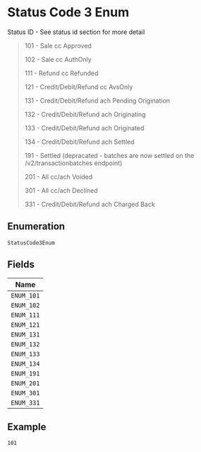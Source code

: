 
# Status Code 3 Enum

Status ID - See status id section for more detail

> 101 - Sale cc Approved
> 
> 102 - Sale cc AuthOnly
> 
> 111 - Refund cc Refunded
> 
> 121 - Credit/Debit/Refund cc AvsOnly
> 
> 131 - Credit/Debit/Refund ach Pending Origination
> 
> 132 - Credit/Debit/Refund ach Originating
> 
> 133 - Credit/Debit/Refund ach Originated
> 
> 134 - Credit/Debit/Refund ach Settled
> 
> 191 - Settled (depracated - batches are now settled on the /v2/transactionbatches endpoint)
> 
> 201 - All cc/ach Voided
> 
> 301 - All cc/ach Declined
> 
> 331 - Credit/Debit/Refund ach Charged Back

## Enumeration

`StatusCode3Enum`

## Fields

| Name |
|  --- |
| `ENUM_101` |
| `ENUM_102` |
| `ENUM_111` |
| `ENUM_121` |
| `ENUM_131` |
| `ENUM_132` |
| `ENUM_133` |
| `ENUM_134` |
| `ENUM_191` |
| `ENUM_201` |
| `ENUM_301` |
| `ENUM_331` |

## Example

```
101
```

